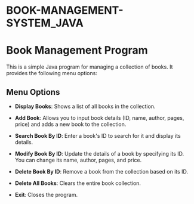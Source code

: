 # BOOK-MANAGEMENT-SYSTEM_JAVA

# Book Management Program

This is a simple Java program for managing a collection of books. It provides the following menu options:


## Menu Options

- **Display Books**: Shows a list of all books in the collection.


- **Add Book**: Allows you to input book details (ID, name, author, pages, price) and adds a new book to the collection.


- **Search Book By ID**: Enter a book's ID to search for it and display its details.


- **Modify Book By ID**: Update the details of a book by specifying its ID. You can change its name, author, pages, and price.


- **Delete Book By ID**: Remove a book from the collection based on its ID.


- **Delete All Books**: Clears the entire book collection.


- **Exit**: Closes the program.
  


